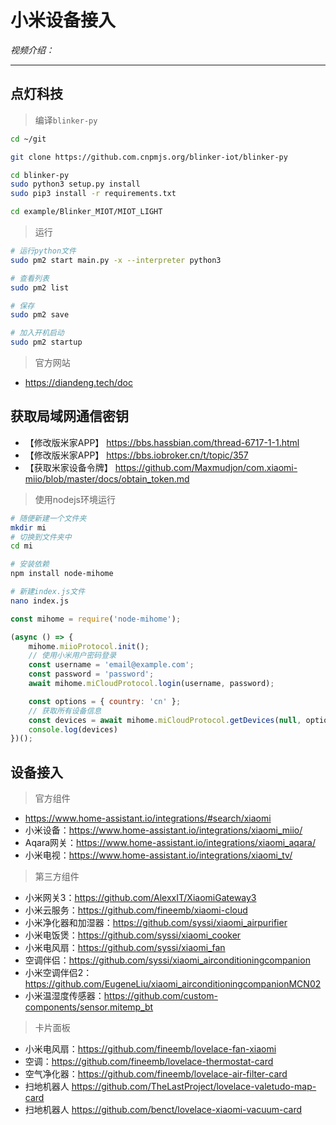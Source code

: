 # 小米设备接入

*视频介绍：*

---

## 点灯科技



> 编译`blinker-py`

```bash
cd ~/git

git clone https://github.com.cnpmjs.org/blinker-iot/blinker-py

cd blinker-py
sudo python3 setup.py install
sudo pip3 install -r requirements.txt

cd example/Blinker_MIOT/MIOT_LIGHT

```

> 运行

```bash
# 运行python文件
sudo pm2 start main.py -x --interpreter python3

# 查看列表
sudo pm2 list

# 保存
sudo pm2 save

# 加入开机启动
sudo pm2 startup
```

> 官方网站
- https://diandeng.tech/doc

## 获取局域网通信密钥

- 【修改版米家APP】 https://bbs.hassbian.com/thread-6717-1-1.html
- 【修改版米家APP】 https://bbs.iobroker.cn/t/topic/357
- 【获取米家设备令牌】 https://github.com/Maxmudjon/com.xiaomi-miio/blob/master/docs/obtain_token.md

> 使用nodejs环境运行
```bash
# 随便新建一个文件夹
mkdir mi
# 切换到文件夹中
cd mi

# 安装依赖
npm install node-mihome

# 新建index.js文件
nano index.js
```

```js
const mihome = require('node-mihome');

(async () => {
    mihome.miioProtocol.init();
    // 使用小米用户密码登录
    const username = 'email@example.com';
    const password = 'password';
    await mihome.miCloudProtocol.login(username, password);

    const options = { country: 'cn' };
    // 获取所有设备信息
    const devices = await mihome.miCloudProtocol.getDevices(null, options);
    console.log(devices)
})();

```

## 设备接入

> 官方组件
- https://www.home-assistant.io/integrations/#search/xiaomi
- 小米设备：https://www.home-assistant.io/integrations/xiaomi_miio/
- Aqara网关：https://www.home-assistant.io/integrations/xiaomi_aqara/
- 小米电视：https://www.home-assistant.io/integrations/xiaomi_tv/

> 第三方组件
- 小米网关3：https://github.com/AlexxIT/XiaomiGateway3
- 小米云服务：https://github.com/fineemb/xiaomi-cloud
- 小米净化器和加湿器：https://github.com/syssi/xiaomi_airpurifier
- 小米电饭煲：https://github.com/syssi/xiaomi_cooker
- 小米电风扇：https://github.com/syssi/xiaomi_fan
- 空调伴侣：https://github.com/syssi/xiaomi_airconditioningcompanion
- 小米空调伴侣2：https://github.com/EugeneLiu/xiaomi_airconditioningcompanionMCN02
- 小米温湿度传感器：https://github.com/custom-components/sensor.mitemp_bt

> 卡片面板
- 小米电风扇：https://github.com/fineemb/lovelace-fan-xiaomi
- 空调：https://github.com/fineemb/lovelace-thermostat-card
- 空气净化器：https://github.com/fineemb/lovelace-air-filter-card
- 扫地机器人 https://github.com/TheLastProject/lovelace-valetudo-map-card
- 扫地机器人 https://github.com/benct/lovelace-xiaomi-vacuum-card